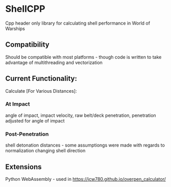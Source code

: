 # ShellCPP
Cpp header only library for calculating shell performance in World of Warships
## Compatibility
Should be compatible with most platforms - though code is written to take advantage of multithreading and vectorization
## Current Functionality:
Calculate [For Various Distances]: 
### At Impact
angle of impact, impact velocity, raw belt/deck penetration, penetration adjusted for angle of impact
### Post-Penetration
shell detonation distances - some assumptiongs were made with regards to normalization changing shell direction
## Extensions
Python
WebAssembly - used in https://jcw780.github.io/overpen_calculator/ 


